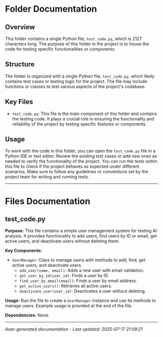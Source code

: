 # Folder Documentation

## Overview
This folder contains a single Python file, `test_code.py`, which is 2127 characters long. The purpose of this folder in the project is to house the code for testing specific functionalities or components.

## Structure
The folder is organized with a single Python file, `test_code.py`, which likely contains test cases or testing logic for the project. The file may include functions or classes to test various aspects of the project's codebase.

## Key Files
- `test_code.py`: This file is the main component of this folder and contains the testing code. It plays a crucial role in ensuring the functionality and reliability of the project by testing specific features or components.

## Usage
To work with the code in this folder, you can open the `test_code.py` file in a Python IDE or text editor. Review the existing test cases or add new ones as needed to verify the functionality of the project. You can run the tests within this file to check if the project behaves as expected under different scenarios. Make sure to follow any guidelines or conventions set by the project team for writing and running tests.

---

# Files Documentation

## test_code.py

**Purpose:** This file contains a simple user management system for testing AI analysis. It provides functionality to add users, find users by ID or email, get active users, and deactivate users without deleting them.

**Key Components:**
- `UserManager`: Class to manage users with methods to add, find, get active users, and deactivate users.
  - `add_user(name, email)`: Adds a new user with email validation.
  - `get_user_by_id(user_id)`: Finds a user by ID.
  - `find_user_by_email(email)`: Finds a user by email address.
  - `get_active_users()`: Retrieves all active users.
  - `deactivate_user(user_id)`: Deactivates a user without deleting.

**Usage:** Run the file to create a `UserManager` instance and use its methods to manage users. Example usage is provided at the end of the file.

**Dependencies:** None.

---
*Auto-generated documentation - Last updated: 2025-07-17 21:09:21*
